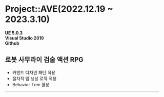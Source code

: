# Project::AVE(2022.12.19 ~ 2023.3.10)
__UE 5.0.3__  
__Visual Studio 2019__  
__Github__  
## 로봇 사무라이 검술 액션 RPG
+ 커맨드 디자인 패턴 적용
+ 절차적 맵 생성 로직 적용
+ Behavior Tree 활용
---
